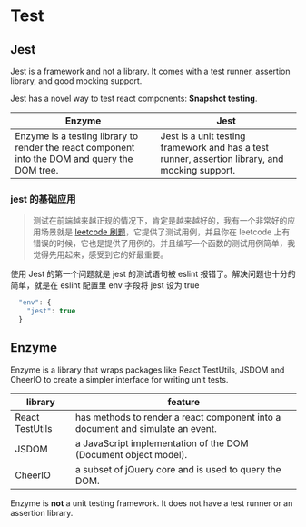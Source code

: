# Test

## Jest

Jest is a framework and not a library. It comes with a test runner, assertion library, and good mocking support.

Jest has a novel way to test react components: **Snapshot testing**.

| Enzyme                                                                                         | Jest                                                                                            |
| ---------------------------------------------------------------------------------------------- | ----------------------------------------------------------------------------------------------- |
| Enzyme is a testing library to render the react component into the DOM and query the DOM tree. | Jest is a unit testing framework and has a test runner, assertion library, and mocking support. |

### jest 的基础应用

> 测试在前端越来越正规的情况下，肯定是越来越好的，我有一个非常好的应用场景就是 [leetcode 刷题](https://leetcode.com/problemset/all/)，它提供了测试用例，并且你在 leetcode 上有错误的时候，它也是提供了用例的。并且编写一个函数的测试用例简单，我觉得先用起来，感受到它的好最重要。

使用 Jest 的第一个问题就是 jest 的测试语句被 eslint 报错了。解决问题也十分的简单，就是在 eslint 配置里 env 字段将 jest 设为 true

```js
  "env": {
    "jest": true
  }
```

## Enzyme

Enzyme is a library that wraps packages like React TestUtils, JSDOM and CheerIO to create a simpler interface for writing unit tests.

| library         | feature                                                                        |
| --------------- | ------------------------------------------------------------------------------ |
| React TestUtils | has methods to render a react component into a document and simulate an event. |
| JSDOM           | a JavaScript implementation of the DOM (Document object model).                |
| CheerIO         | a subset of jQuery core and is used to query the DOM.                          |

Enzyme is **not** a unit testing framework. It does not have a test runner or an assertion library.
